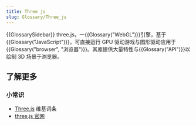```yaml
---
title: Three js
slug: Glossary/Three_js
---
```


{{GlossarySidebar}}
three.js，一{{Glossary("WebGL")}}引擎，基于{{Glossary("JavaScript")}}，可直接运行 GPU 驱动游戏与图形驱动应用于{{Glossary("browser", "浏览器")}}。其库提供大量特性与{{Glossary("API")}}以绘制 3D 场景于浏览器。

## 了解更多

### 小常识

- [Three.js](https://zh.wikipedia.org/wiki/Three.js) 维基词条
- [three.js 官网](https://threejs.org/)
